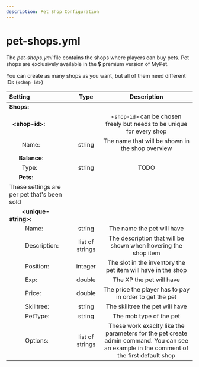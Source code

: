 ```yaml
---
description: Pet Shop Configuration
---
```


# pet-shops.yml

The _pet-shops.yml_ file contains the shops where players can buy pets. Pet shops are exclusively available in the 💲 premium version of MyPet.

You can create as many shops as you want, but all of them need different IDs \(`<shop-id>`\)

| Setting | Type | Description |
| :--- | :---: | :---: |
| **Shops:** |  |  |
|   **&lt;shop-id&gt;:** |  | `<shop-id>` can be chosen freely but needs to be unique for every shop |
|         Name: | string | The name that will be shown in the shop overview |
|       **Balance**: |  |  |
|         Type: | string | TODO |
|       **Pets**: |  |  |
| These settings are per pet that's been sold |  |  |
|         **&lt;unique-string&gt;:** |  |  |
|           Name: | string | The name the pet will have |
|           Description: | list of strings | The description that will be shown when hovering the shop item |
|           Position: | integer | The slot in the inventory the pet item will have in the shop |
|           Exp: | double | The XP the pet will have |
|           Price: | double | The price the player has to pay in order to get the pet |
|           Skilltree: | string | The skilltree the pet will have |
|           PetType: | string | The mob type of the pet |
|           Options: | list of strings | These work exaclty like the parameters for the pet create admin command. You can see an example in the comment of the first default shop |

